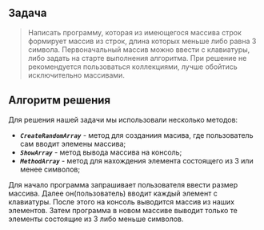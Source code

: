 ## **Задача**
> Написать программу, которая из имеющегося массива строк формирует массив из строк, длина которых меньше либо равна 3 символа. Первоначальный массив можно ввести с клавиатуры, либо задать на старте выполнения алгоритма. При решение не рекомендуется пользоваться коллекциями, лучше обойтись исключительно массивами.
## **Алгоритм решения**
Для решения нашей задачи мы использовали несколько методов:
- ***`CreateRandomArray`*** - метод для созданиия масива, где пользователь сам вводит элемены массива;
- ***`ShowArray`*** - метод вывода массива на консоль;
- ***`MethodArray`*** - метод для нахождения элемента состоящего из 3 или менее символов;

Для начало программа запрашивает пользователя ввести размер массива. Далее он(пользователь) вводит каждый элемент с клавиатуры. После этого на консоль выводится массив из наших элементов. Затем программа в новом массиве выводит только те элементы состоящие из 3 либо меньше символов.